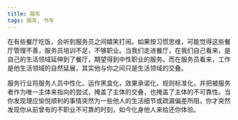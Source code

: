 ```yaml
---
title: 服务
tags: 服务, 书写
---
```



在有些餐厅吃饭，会听到服务员之间嬉笑打闹。如果按习惯思维，可能觉得这些餐厅管理不善，服务员培训不足，不够职业。当我们走进餐厅，在我们自己看来，是自己的生活领域延伸到了餐厅，期望得到中性职业的服务。而在服务员看来，工作是他生活领域的自然延展，其实他与你之间只是生活领域的交叠。

服务行业将服务人员中性化，运作黑盒化，效果承诺化，规则标准化，并把被服务者作为唯一主体来指向的尝试，掩盖了主体的交叠，也掩盖了主体的不可靠性。当你发现理应愉悦顺利的事情突然为一些他人的生活细节或疏漏偏差所阻，你才突然发现你从前曾有的不职业不可靠的时刻，如今化身他人来给还你体验。

